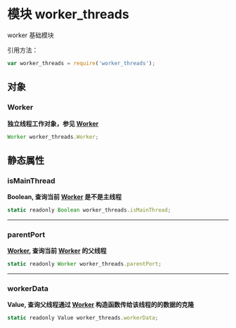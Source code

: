 # 模块 worker_threads
worker 基础模块

引用方法：

```JavaScript
var worker_threads = require('worker_threads');
```

## 对象
        
### Worker
**独立线程工作对象，参见 [Worker](../../object/ifs/Worker.md)**

```JavaScript
Worker worker_threads.Worker;
```

## 静态属性
        
### isMainThread
**Boolean, 查询当前 [Worker](../../object/ifs/Worker.md) 是不是主线程**

```JavaScript
static readonly Boolean worker_threads.isMainThread;
```

--------------------------
### parentPort
**[Worker](../../object/ifs/Worker.md), 查询当前 [Worker](../../object/ifs/Worker.md) 的父线程**

```JavaScript
static readonly Worker worker_threads.parentPort;
```

--------------------------
### workerData
**Value, 查询父线程通过 [Worker](../../object/ifs/Worker.md) 构造函数传给该线程的的数据的克隆**

```JavaScript
static readonly Value worker_threads.workerData;
```

